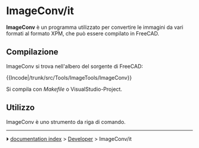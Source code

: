 # ImageConv/it
**ImageConv** è un programma utilizzato per convertire le immagini da vari formati al formato XPM, che può essere compilato in FreeCAD.



## Compilazione

ImageConv si trova nell\'albero del sorgente di FreeCAD:


{{Incode|/trunk/src/Tools/ImageTools/ImageConv}}

Si compila con *Makefile* o VisualStudio-Project.



## Utilizzo

ImageConv è uno strumento da riga di comando.



---
⏵ [documentation index](../README.md) > [Developer](Category_Developer.md) > ImageConv/it
